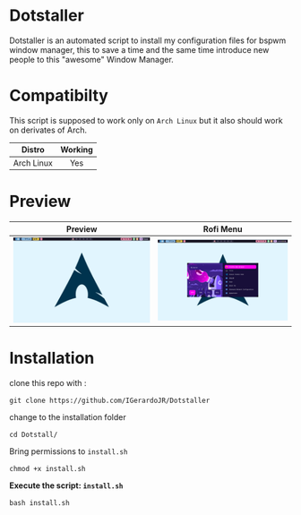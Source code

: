 # Dotstaller
Dotstaller is an automated script to install my configuration files for bspwm window manager, this to save a time and the same time introduce new people to this "awesome"
Window Manager.

# Compatibilty
This script is supposed to work only on <code>Arch Linux</code> but it also should work on derivates of Arch.

**Distro**          |    **Working**
:-------------------:|:---------------:
Arch Linux           |       Yes

# Preview
Preview             |  Rofi Menu
:-------------------------:|:-------------------------:
![First Preview](https://github.com/IGerardoJR/Dotstaller/blob/main/preview1.png) |  ![Rofi Menu](https://github.com/IGerardoJR/Dotstaller/blob/main/preview2.png)


# Installation
clone this repo with :
  ```
git clone https://github.com/IGerardoJR/Dotstaller
  ```

change to the installation folder
```
cd Dotstall/
```
Bring permissions to <code>install.sh</code>
```
chmod +x install.sh
```
<b>Execute the script:  <code>install.sh</code></b>
```
bash install.sh
```
